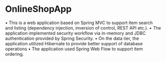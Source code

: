 # OnlineShopApp

• This is a web application based on Spring MVC to support item search and listing (dependency injection, inversion of control, REST API etc.).
• The application implemented security workflow via in-memory and JDBC authentication provided by Spring Security.
• On the data tier, the application utilized Hibernate to provide better support of database operations
• The application used Spring Web Flow to support item ordering.
